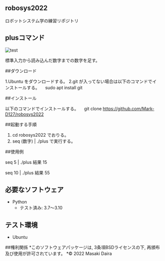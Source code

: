 ## robosys2022
ロボットシステム学の練習リポジトリ

## plusコマンド
![test](https://github.com/Mark-D127/robosys2022/actions/workflows/test.yml/badge.svg)

標準入力から読み込んだ数字までの数字を足す。

##ダウンロード

1.Ubuntu をダウンロードする。
2.git が入ってない場合は以下のコマンドでインストールする。
　sudo apt install git

##インストール

以下のコマンドでインストールする。
　git clone https://github.com/Mark-D127/robosys2022 

##起動する手順
1. cd robosys2022 でおりる。
2. seq (数字) | ./plus で実行する。

##使用例

seq 5 | ./plus
結果
15

seq 10 | ./plus
結果
55

## 必要なソフトウェア
* Python
  * テスト済み: 3.7～3.10

## テスト環境
* Ubuntu

##権利関係
*このソフトウェアパッケージは, 3条項BSDライセンスの下, 再頒布及び使用が許可されています。
*© 2022 Masaki Daira
